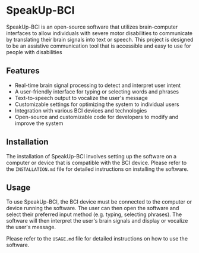 # SpeakUp-BCI

SpeakUp-BCI is an open-source software that utilizes brain-computer interfaces to allow individuals with severe motor disabilities to communicate by translating their brain signals into text or speech. This project is designed to be an assistive communication tool that is accessible and easy to use for people with disabilities


## Features
* Real-time brain signal processing to detect and interpret user intent
* A user-friendly interface for typing or selecting words and phrases
* Text-to-speech output to vocalize the user's message
* Customizable settings for optimizing the system to individual users
* Integration with various BCI devices and technologies
* Open-source and customizable code for developers to modify and improve the system


## Installation
The installation of SpeakUp-BCI involves setting up the software on a computer or device that is compatible with the BCI device. Please refer to the `INSTALLATION.md` file for detailed instructions on installing the software.


## Usage
To use SpeakUp-BCI, the BCI device must be connected to the computer or device running the software. The user can then open the software and select their preferred input method (e.g. typing, selecting phrases). The software will then interpret the user's brain signals and display or vocalize the user's message.

Please refer to the `USAGE.md` file for detailed instructions on how to use the software.
